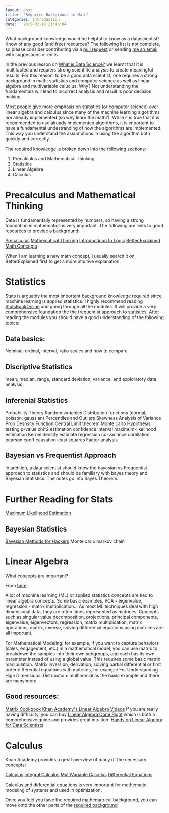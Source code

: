 ```yaml
---
layout: post
title:  "Required Background in Math"
categories: introduction 
date:   2015-02-19 21:46:04
---
```


What background knowledge would be helpful to know as a datascientist? Know of any good (and free) resources? The following list is not complete, so please consider contributing via a [pull request](http://github.com/datascienceguide/datascienceguide.github.io/) or sending [me an email](mailto:andrew@andrewandrade.ca) with suggestions or edits.

In the previous lesson on [What is Data Science?](what-is-data-science/) we learnt that it is multifacted and requiers strong scientific analysis to create meaningful results. For this reason, to be a good data scientist, one requires a strong background in math: statistics and computer science as well as linear algebra and multivariable caluclus.  Why? Not understanding the fundamentals will lead to incorrect analysis and result is poor decision making.

Most people give more emphasis on statistics (or computer science) over linear algebra and calculus since many of the machine learning algorithms are already implemented (so why learn the math?). While it is true that it is recommended to use already implemented algorithms, it is important to have a fundamental undestranding of how the algorithms are implemented.  This way you understand the assumptions in using the algorithm both quickly and correctly. 

The required knowledge is broken down into the following sections:

1. Precalculus and Mathematical Thinking
1. Statistics
1. Linear Algebra
1. Calculus

# Precalculus and Mathematical Thinking

Data is fundamentally represented by numbers, so having a strong foundation
in mathematics is very important. The following are links to good resources
to provide a background:

[Precalculus](https://www.khanacademy.org/math/precalculus)
[Mathematical Thinking](https://www.coursera.org/course/maththink)
[Introductiuon to Logic](https://www.coursera.org/course/intrologic)
[Better Explained Math Concepts](http://betterexplained.com)

When I am learning a new math concept, I usually search it on BetterExplained first to get a more intuitive explanation.

# Statistics

Stats is arguably the most important background knowledge required since machine learning is applied statistics.  I highly recommend reading [StatsBookOnline](http://onlinestatbook.com/2/) and going through all the modules.  It will provide a very comprehensive foundation the the frequentist approach to statistics.  After reading the modules you should have a good understanding of the following topics:

## Data basics:

Nominal, ordinal, interval, ratio scales and how to compare

## Discriptive Statistics
mean, median, range, standard deviation, variance, and exploratory data analysis

## Inferenial Statistics
Probability Theory
Random variables
Distribution functions (normal, poisson, gaussian)
Percentiles and Outliers
Skewness
Analysis of Variance
Prob Desnsity Function
Central Limit theorem
Monte carlo
Hypothesis testing
p-value
chi^2
estimation
confidence interval
maximum-likelihood estimation
Kernel density estimate
regression
co-variance
corellation
pearson coeff
causation
least squares
Factor analysis

## Bayesian vs Frequentist Approach
In addition, a data scientist should know the bayesian vs Frequentist approach to statistics and should be familiary with bayes theory and Bayesian Statistics. The notes go into Bayes Theorem.

# Further Reading for Stats

[Maximum Likelihood Estimation](http://statgen.iop.kcl.ac.uk/bgim/mle/sslike_1.html)


## Bayesian Statistics

[Bayesian Methods for Hackers](camdavidsonpilon.github.io/Probabilistic-Programming-and-Bayesian-Methods-for-Hackers/) Monte carlo markov chain


# Linear Algebra

What concepts are important?

From [here](https://www.quora.com/What-concepts-of-linear-algebra-should-one-master-to-be-a-good-data-scientist)

A lot of machine learning (ML) or applied statistics concepts are tied to linear algebra concepts. Some basic examples, PCA - eigenvalue, regression - matrix multiplication... As most ML techniques deal with high dimensional data, they are often times represented as matrices.  Concepts such as singular value decomposition, projections, principal components, eigenvalue, eigenvectors, regression, matrix multiplication, matrix operations, matrix, inverse, solving differential equations using matrices are all important.

For Mathematical Modeling: for example, if you want to capture behaviors (sales, engagement, etc.) in a mathematical model, you can use matrix to breakdown the samples into their own subgroups, and each has its own parameter instead of using a global value. This requires some basic matrix manipulation. Matrix inversion, derivation, solving partial differential or first order differential equations with matrices, for example.For Understanding High Dimensional Distribution: multinomial as the basic example and there are many more.

## Good resources:

[Matrix Cookbook](http://www.math.uwaterloo.ca/~hwolkowi/matrixcookbook.pdf)
[Khan Academy's Linear Algebra Videos](https://www.khanacademy.org/math/linear-algebra)
If you are really having difficulty, you can buy [Linear Algebra Done Right](http://amzn.to/1YT2dcj) which is both a comprehensive guide and provides great intuition.
[Hands on Linear Algebra for Data Scientists](http://alexhwoods.com/2015/07/11/linear-algebra-for-data-scientists/)

# Calculus

Khan Academy provides a great overview of many of the necessary concepts:

[Calculus](https://www.khanacademy.org/math/calculus)
[Integral Calculus](https://www.khanacademy.org/math/integral-calculus)
[MultiVariable Calculus](https://www.khanacademy.org/math/multivariable-calculus)
[Differential Equations](https://www.khanacademy.org/math/differential-equations)

Calculus and differential equations is very important for methematic modeling of systems and used in optimization.


Once you feel you have the required mathematrical background, you can move onto the other parts of the [required background](/required-background/)
